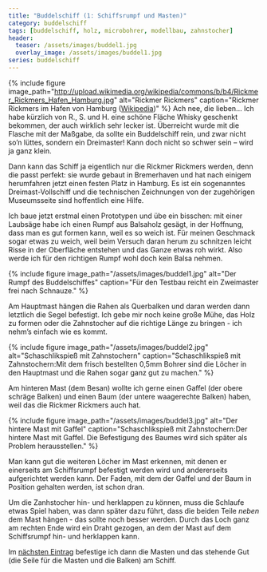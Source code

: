 ```yaml
---
title: "Buddelschiff (1: Schiffsrumpf und Masten)"
category: buddelschiff
tags: [buddelschiff, holz, microbohrer, modellbau, zahnstocher]
header:
  teaser: /assets/images/buddel1.jpg
  overlay_image: /assets/images/buddel1.jpg
series: buddelschiff
---
```


{% include figure image_path="http://upload.wikimedia.org/wikipedia/commons/b/b4/Rickmer_Rickmers_Hafen_Hamburg.jpg" alt="Rickmer Rickmers" caption="Rickmer Rickmers im Hafen von Hamburg ([Wikipedia](http://commons.wikimedia.org))" %}
Ach nee, die lieben...
Ich habe kürzlich von R., S. und H. eine schöne Fläche Whisky geschenkt bekommen, der auch wirklich sehr lecker ist. Überreicht wurde mit die Flasche mit der Maßgabe, da sollte ein Buddelschiff rein, und zwar nicht so’n lüttes, sondern ein Dreimaster! Kann doch nicht so schwer sein – wird ja ganz klein.

Dann kann das Schiff ja eigentlich nur die Rickmer Rickmers werden, denn die passt perfekt: sie wurde gebaut in Bremerhaven und hat nach einigem herumfahren jetzt einen festen Platz in Hamburg. Es ist ein sogenanntes Dreimast-Vollschiff und die technischen Zeichnungen von der zugehörigen Museumsseite sind hoffentlich eine Hilfe.


Ich baue jetzt erstmal einen Prototypen und übe ein bisschen: mit einer Laubsäge habe ich einen Rumpf aus Balsaholz gesägt, in der Hoffnung, dass man es gut formen kann, weil es so weich ist. Für meinen Geschmack sogar etwas zu weich, weil beim Versuch daran herum zu schnitzen leicht Risse in der Oberfläche entstehen und das Ganze etwas roh wirkt. Also werde ich für den richtigen Rumpf wohl doch kein Balsa nehmen.

{% include figure image_path="/assets/images/buddel1.jpg" alt="Der Rumpf des Buddelschiffes" caption="Für den Testbau  reicht ein Zweimaster frei nach Schnauze." %}

Am Hauptmast hängen die Rahen als Querbalken und daran werden dann letztlich die Segel befestigt. Ich gebe mir noch keine große Mühe, das Holz zu formen oder die Zahnstocher auf die richtige Länge zu bringen - ich nehm’s einfach wie es kommt.

{% include figure image_path="/assets/images/buddel2.jpg" alt="Schaschlikspieß mit Zahnstochern" caption="Schaschlikspieß mit Zahnstochern:Mit dem frisch bestellten 0,5mm Bohrer sind die Löcher in den Hauptmast und die Rahen sogar ganz gut zu machen." %}

Am hinteren Mast (dem Besan) wollte ich gerne einen Gaffel (der obere schräge Balken) und einen Baum (der untere waagerechte Balken) haben, weil das die Rickmer Rickmers auch hat.

{% include figure image_path="/assets/images/buddel3.jpg" alt="Der hintere Mast mit Gaffel" caption="Schaschlikspieß mit Zahnstochern:Der hintere Mast mit Gaffel. Die Befestigung des Baumes wird sich später als Problem herausstellen." %}

Man kann gut die weiteren Löcher im Mast erkennen, mit denen er einerseits am Schiffsrumpf befestigt werden wird und andererseits aufgerichtet werden kann. Der Faden, mit dem der Gaffel und der Baum in Position gehalten werden, ist schon dran.

Um die Zanhstocher hin- und herklappen zu können, muss die Schlaufe etwas Spiel haben, was dann später dazu führt, dass die beiden Teile _neben_ dem Mast hängen - das sollte noch besser werden. Durch das Loch ganz am rechten Ende wird ein Draht gezogen, an dem der Mast auf dem Schiffsrumpf hin- und herklappen kann.

Im [nächsten Eintrag](/2013/11/13/buddel2/) befestige ich dann die Masten und das stehende Gut (die Seile für die Masten und die Balken) am Schiff.